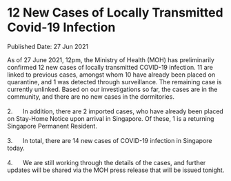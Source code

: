 <html>
    <meta http-equiv="Content-Type" content="text/html; charset=utf-8"/>
    <meta charset="utf-8"/>
    <title>12 New Cases of Locally Transmitted Covid-19 Infection</title>
    <body><h1>12 New Cases of Locally Transmitted Covid-19 Infection</h1>
    <p>Published Date: 27 Jun 2021</p> As of 27 June 2021, 12pm, the Ministry of Health (MOH) has preliminarily confirmed 12 new cases of locally transmitted COVID-19 infection. 11 are linked to previous cases, amongst whom 10 have already been placed on quarantine, and 1 was detected through surveillance. The remaining case is currently unlinked. Based on our investigations so far, the cases are in the community, and there are no new cases in the dormitories.<br><br>2.&nbsp;&nbsp;&nbsp;&nbsp;&nbsp; In addition, there are 2 imported cases, who have already been placed on Stay-Home Notice upon arrival in Singapore. Of these, 1 is a returning Singapore Permanent Resident.<br><br>3.&nbsp;&nbsp;&nbsp;&nbsp;&nbsp; In total, there are 14 new cases of COVID-19 infection in Singapore today.<br><br>4.&nbsp;&nbsp;&nbsp;&nbsp;&nbsp; We are still working through the details of the cases, and further updates will be shared via the MOH press release that will be issued tonight.</body>
</html>